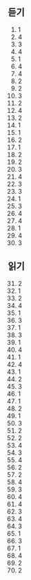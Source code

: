 ## 듣기
1. 1
2. 4
3. 3
4. 4
5. 1
6. 4
7. 4
8. 2
9. 2
10. 3
11. 2
12. 4
13. 2
14. 1
15. 1
16. 2
17. 1
18. 2
19. 2
20. 3
21. 4
22. 3
23. 3
24. 1
25. 3
26. 4
27. 4
28. 1
29. 4
30. 3
## 읽기
31. 2
32. 1
33. 2
34. 4
35. 1
36. 3
37. 1
38. 3
39. 1
40. 4
41. 1
42. 4
43. 1
44. 2
45. 3
46. 1
47. 1
48. 2
49. 1
50. 3
51. 2
52. 2
53. 4
54. 3
55. 4
56. 2
57. 2
58. 4
59. 3
60. 4
61. 4
62. 3
63. 4
64. 3
65. 1
66. 3
67. 1
68. 4
69. 2
70. 2